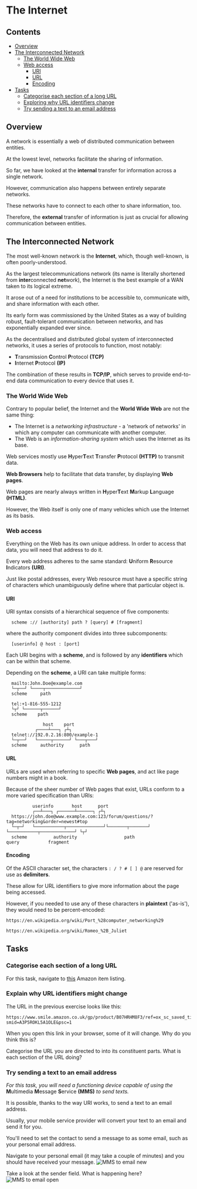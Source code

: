 # The Internet

<!--TOC_START-->
## Contents
- [Overview](#overview)
- [The Interconnected Network](#the-interconnected-network)
	- [The World Wide Web](#the-world-wide-web)
	- [Web access](#web-access)
		- [URI](#uri)
		- [URL](#url)
		- [Encoding](#encoding)
- [Tasks](#tasks)
	- [Categorise each section of a long URL](#categorise-each-section-of-a-long-url)
	- [Exploring why URL identifiers change](#exploring-why-url-identifiers-change)
	- [Try sending a text to an email address](#try-sending-a-text-to-an-email-address)

<!--TOC_END-->
## Overview
A network is essentially a web of distributed communication between entities.

At the lowest level, networks facilitate the sharing of information.

So far, we have looked at the **internal** transfer for information across a single network.

However, communication also happens between entirely separate networks.

These networks have to connect to each other to share information, too.

Therefore, the **external** transfer of information is just as crucial for allowing communication between entities.

## The Interconnected Network
The most well-known network is the **Internet**, which, though well-known, is often poorly-understood.

As the largest telecommunications network (its name is literally shortened from **inter**connected **net**work), the Internet is the best example of a WAN taken to its logical extreme.

It arose out of a need for institutions to be accessible to, communicate with, and share information with each other.

Its early form was commissioned by the United States as a way of building robust, fault-tolerant communication between networks, and has exponentially expanded ever since.

As the decentralised and distributed global system of interconnected networks, it uses a series of protocols to function, most notably:
 - **T**ransmission **C**ontrol **P**rotocol **(TCP)** 
 - **I**nternet **P**rotocol **(IP)**
 
 The combination of these results in **TCP/IP**, which serves to provide end-to-end data communication to every device that uses it.

### The World Wide Web
Contrary to popular belief, the Internet and the **World Wide Web** are not the same thing:
 - The Internet is a *networking infrastructure* - a 'network of networks' in which any computer can communicate with another computer.
 - The Web is an *information-sharing system* which uses the Internet as its base.

Web services mostly use **H**yper**T**ext **T**ransfer **P**rotocol **(HTTP)** to transmit data.

**Web Browsers** help to facilitate that data transfer, by displaying **Web pages**.

Web pages are nearly always written in **H**yper**T**ext **M**arkup **L**anguage **(HTML)**.

However, the Web itself is only one of many vehicles which use the Internet as its basis.

### Web access
Everything on the Web has its own unique address. In order to access that data, you will need that address to do it.

Every web address adheres to the same standard: **U**niform **R**esource **I**ndicators **(URI)**.

Just like postal addresses, every Web resource must have a specific string of characters which unambiguously define where that particular object is.

#### URI
URI syntax consists of a hierarchical sequence of five components:
```text
  scheme :// [authority] path ? [query] # [fragment]
```
where the authority component divides into three subcomponents:
```text
  [userinfo] @ host : [port]
```
Each URI begins with a **scheme**, and is followed by any **identifiers** which can be within that scheme.

Depending on the **scheme**, a URI can take multiple forms:
```text
  mailto:John.Doe@example.com
  └─┬──┘ └────┬─────────────┘
  scheme     path
```
```text
  tel:+1-816-555-1212
  └┬┘ └──────┬──────┘
  scheme    path
```
```text
              host    port
           ┌────┴───┐ ┌┴┐
  telnet://192.0.2.16:800/example-1
  └─┬──┘   └─────┬──────┘ └───┬───┘
  scheme     authority      path
```

#### URL
URLs are used when referring to specific **Web pages**, and act like page numbers might in a book.

Because of the sheer number of Web pages that exist, URLs conform to a more varied specification than URIs:
```text
          userinfo       host      port
          ┌──┴───┐ ┌──────┴──────┐ ┌┴┐
  https://john.doe@www.example.com:123/forum/questions/?tag=networking&order=newest#top
  └─┬─┘   └───────────┬──────────────┘└───────┬───────┘ └───────────┬─────────────┘ └┬┘
  scheme          authority                  path                 query           fragment
```

#### Encoding
Of the ASCII character set, the characters `: / ? # [ ] @` are reserved for use as **delimiters**.

These allow for URL identifiers to give more information about the page being accessed.

However, if you needed to use any of these characters in **plaintext** ('as-is'), they would need to be percent-encoded:

```text
https://en.wikipedia.org/wiki/Port_%28computer_networking%29
```

```text
https://en.wikipedia.org/wiki/Romeo_%2B_Juliet
```

## Tasks

### Categorise each section of a long URL
For this task, navigate to [this](https://www.smile.amazon.co.uk/gp/product/B07HRHM8F3/ref=ox_sc_saved_title_1?smid=A3P5ROKL5A1OLE&psc=1) Amazon item listing.

### Explain why URL identifiers might change 
The URL in the previous exercise looks like this:
```text
https://www.smile.amazon.co.uk/gp/product/B07HRHM8F3/ref=ox_sc_saved_title_1?smid=A3P5ROKL5A1OLE&psc=1
```
When you open this link in your browser, some of it will change. Why do you think this is?

Categorise the URL you are directed to into its constituent parts. What is each section of the URL doing? 

### Try sending a text to an email address
*For this task, you will need a functioning device capable of using the* **M**ultimedia **M**essage **S**ervice **(MMS)** *to send texts.*

It is possible, thanks to the way URI works, to send a text to an email address.

Usually, your mobile service provider will convert your text to an email and send it for you.

You'll need to set the contact to send a message to as some email, such as your personal email address.

Navigate to your personal email (it may take a couple of minutes) and you should have received your message.
![MMS to email new](https://i.imgur.com/B14sMMj.png)

Take a look at the sender field. What is happening here?
![MMS to email open](https://i.imgur.com/035MlFw.png)
